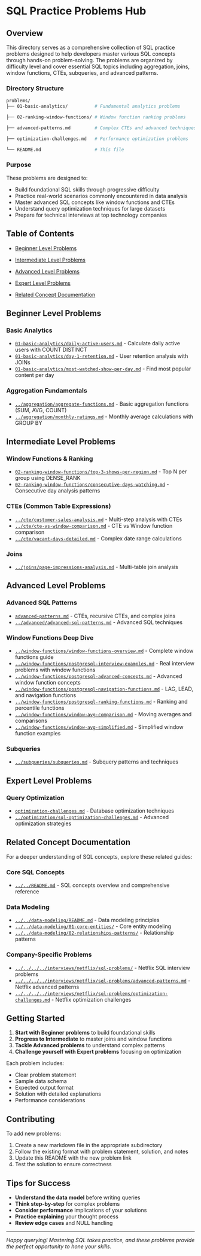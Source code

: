 # SQL Practice Problems Hub

## Overview

This directory serves as a comprehensive collection of SQL practice problems designed to help developers master various SQL concepts through hands-on problem-solving. The problems are organized by difficulty level and cover essential SQL topics including aggregation, joins, window functions, CTEs, subqueries, and advanced patterns.

### Directory Structure

```sh
problems/
├── 01-basic-analytics/          # Fundamental analytics problems

├── 02-ranking-window-functions/ # Window function ranking problems

├── advanced-patterns.md         # Complex CTEs and advanced techniques

├── optimization-challenges.md   # Performance optimization problems

└── README.md                    # This file

```

### Purpose

These problems are designed to:

- Build foundational SQL skills through progressive difficulty
- Practice real-world scenarios commonly encountered in data analysis
- Master advanced SQL concepts like window functions and CTEs
- Understand query optimization techniques for large datasets
- Prepare for technical interviews at top technology companies

## Table of Contents

- [Beginner Level Problems](#beginner-level-problems)

- [Intermediate Level Problems](#intermediate-level-problems)

- [Advanced Level Problems](#advanced-level-problems)

- [Expert Level Problems](#expert-level-problems)

- [Related Concept Documentation](#related-concept-documentation)

## Beginner Level Problems

### Basic Analytics

- [`01-basic-analytics/daily-active-users.md`](01-basic-analytics/daily-active-users.md) - Calculate daily active users with COUNT DISTINCT
- [`01-basic-analytics/day-1-retention.md`](01-basic-analytics/day-1-retention.md) - User retention analysis with JOINs
- [`01-basic-analytics/most-watched-show-per-day.md`](01-basic-analytics/most-watched-show-per-day.md) - Find most popular content per day

### Aggregation Fundamentals

- [`../aggregation/aggregate-functions.md`](../aggregation/aggregate-functions.md) - Basic aggregation functions (SUM, AVG, COUNT)
- [`../aggregation/monthly-ratings.md`](../aggregation/monthly-ratings.md) - Monthly average calculations with GROUP BY

## Intermediate Level Problems

### Window Functions & Ranking

- [`02-ranking-window-functions/top-3-shows-per-region.md`](02-ranking-window-functions/top-3-shows-per-region.md) - Top N per group using DENSE_RANK
- [`02-ranking-window-functions/consecutive-days-watching.md`](02-ranking-window-functions/consecutive-days-watching.md) - Consecutive day analysis patterns

### CTEs (Common Table Expressions)

- [`../cte/customer-sales-analysis.md`](../cte/customer-sales-analysis.md) - Multi-step analysis with CTEs
- [`../cte/cte-vs-window-comparison.md`](../cte/cte-vs-window-comparison.md) - CTE vs Window function comparison
- [`../cte/vacant-days-detailed.md`](../cte/vacant-days-detailed.md) - Complex date range calculations

### Joins

- [`../joins/page-impressions-analysis.md`](../joins/page-impressions-analysis.md) - Multi-table join analysis

## Advanced Level Problems

### Advanced SQL Patterns

- [`advanced-patterns.md`](advanced-patterns.md) - CTEs, recursive CTEs, and complex joins
- [`../advanced/advanced-sql-patterns.md`](../advanced/advanced-sql-patterns.md) - Advanced SQL techniques

### Window Functions Deep Dive

- [`../window-functions/window-functions-overview.md`](../window-functions/window-functions-overview.md) - Complete window functions guide
- [`../window-functions/postgresql-interview-examples.md`](../window-functions/postgresql-interview-examples.md) - Real interview problems with window functions
- [`../window-functions/postgresql-advanced-concepts.md`](../window-functions/postgresql-advanced-concepts.md) - Advanced window function concepts
- [`../window-functions/postgresql-navigation-functions.md`](../window-functions/postgresql-navigation-functions.md) - LAG, LEAD, and navigation functions
- [`../window-functions/postgresql-ranking-functions.md`](../window-functions/postgresql-ranking-functions.md) - Ranking and percentile functions
- [`../window-functions/window-avg-comparison.md`](../window-functions/window-avg-comparison.md) - Moving averages and comparisons
- [`../window-functions/window-avg-simplified.md`](../window-functions/window-avg-simplified.md) - Simplified window function examples

### Subqueries

- [`../subqueries/subqueries.md`](../subqueries/subqueries.md) - Subquery patterns and techniques

## Expert Level Problems

### Query Optimization

- [`optimization-challenges.md`](optimization-challenges.md) - Database optimization techniques
- [`../optimization/sql-optimization-challenges.md`](../optimization/sql-optimization-challenges.md) - Advanced optimization strategies

## Related Concept Documentation

For a deeper understanding of SQL concepts, explore these related guides:

### Core SQL Concepts

- [`../../README.md`](../../README.md) - SQL concepts overview and comprehensive reference

### Data Modeling

- [`../../data-modeling/README.md`](../../data-modeling/README.md) - Data modeling principles
- [`../../data-modeling/01-core-entities/`](../../data-modeling/01-core-entities/) - Core entity modeling
- [`../../data-modeling/02-relationships-patterns/`](../../data-modeling/02-relationships-patterns/) - Relationship patterns

### Company-Specific Problems

- [`../../../../interviews/netflix/sql-problems/`](../../../../interviews/netflix/sql-problems/) - Netflix SQL interview problems
- [`../../../../interviews/netflix/sql-problems/advanced-patterns.md`](../../../../interviews/netflix/sql-problems/advanced-patterns.md) - Netflix advanced patterns
- [`../../../../interviews/netflix/sql-problems/optimization-challenges.md`](../../../../interviews/netflix/sql-problems/optimization-challenges.md) - Netflix optimization challenges

## Getting Started

1. **Start with Beginner problems** to build foundational skills
2. **Progress to Intermediate** to master joins and window functions
3. **Tackle Advanced problems** to understand complex patterns
4. **Challenge yourself with Expert problems** focusing on optimization

Each problem includes:

- Clear problem statement
- Sample data schema
- Expected output format
- Solution with detailed explanations
- Performance considerations

## Contributing

To add new problems:

1. Create a new markdown file in the appropriate subdirectory
2. Follow the existing format with problem statement, solution, and notes
3. Update this README with the new problem link
4. Test the solution to ensure correctness

## Tips for Success

- **Understand the data model** before writing queries
- **Think step-by-step** for complex problems
- **Consider performance** implications of your solutions
- **Practice explaining** your thought process
- **Review edge cases** and NULL handling

---

*Happy querying! Mastering SQL takes practice, and these problems provide the perfect opportunity to hone your skills.*
